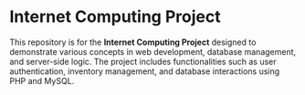 # Internet Computing Project

This repository is for the **Internet Computing Project** designed to demonstrate various concepts in web development, database management, and server-side logic. The project includes functionalities such as user authentication, inventory management, and database interactions using PHP and MySQL.
